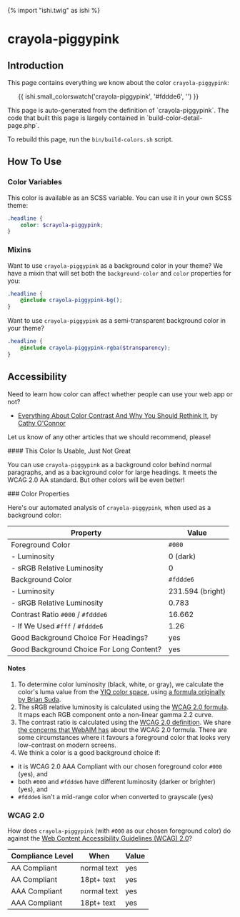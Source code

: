 {% import "ishi.twig" as ishi %}
# crayola-piggypink

## Introduction

This page contains everything we know about the color `crayola-piggypink`:

<div class="grid">
    <div class="cell">
        <div class="swatch">
            <ul>
                {{ ishi.small_colorswatch('crayola-piggypink', '#fddde6', '') }}
            </ul>
        </div>
    </div>
</div>

<div class="callout attention" markdown="1">
This page is auto-generated from the definition of `crayola-piggypink`. The code that built this page is largely contained in `build-color-detail-page.php`.

To rebuild this page, run the `bin/build-colors.sh` script.
</div>

## How To Use

### Color Variables

This color is available as an SCSS variable. You can use it in your own SCSS theme:

```scss
.headline {
    color: $crayola-piggypink;
}
```

### Mixins

Want to use `crayola-piggypink` as a background color in your theme? We have a mixin that will set both the `background-color` and `color` properties for you:

```scss
.headline {
    @include crayola-piggypink-bg();
}
```

Want to use `crayola-piggypink` as a semi-transparent background color in your theme?

```scss
.headline {
    @include crayola-piggypink-rgba($transparency);
}
```

## Accessibility

Need to learn how color can affect whether people can use your web app or not?

* [Everything About Color Contrast And Why You Should Rethink It](https://www.smashingmagazine.com/2014/10/color-contrast-tips-and-tools-for-accessibility/), by [Cathy O'Connor](http://www.twitter.com/cagocon)

Let us know of any other articles that we should recommend, please!
<div class="callout warning" markdown="1">
#### This Color Is Usable, Just Not Great

You can use `crayola-piggypink` as a background color behind normal paragraphs, and as a background color for large headings. It meets the WCAG 2.0 AA standard. But other colors will be even better!
</div>
### Color Properties

Here's our automated analysis of `crayola-piggypink`, when used as a background color:

Property | Value
---------|------
Foreground Color | `#000`
- Luminosity | 0 (dark)
- sRGB Relative Luminosity | 0
Background Color | `#fddde6`
- Luminosity | 231.594 (bright)
- sRGB Relative Luminosity | 0.783
Contrast Ratio `#000` / `#fddde6` | 16.662
- If We Used `#fff` / `#fddde6` | 1.26
Good Background Choice For Headings? | yes
Good Background Choice For Long Content? | yes

#### Notes

1. To determine color luminosity (black, white, or gray), we calculate the color's luma value from the [YIQ color space](https://en.wikipedia.org/wiki/YIQ), using [a formula originally by Brian Suda](https://24ways.org/2010/calculating-color-contrast/).
1. The sRGB relative luminosity is calculated using the [WCAG 2.0 formula](https://www.w3.org/TR/WCAG20/#relativeluminancedef). It maps each RGB component onto a non-linear gamma 2.2 curve.
1. The contrast ratio is calculated using the [WCAG 2.0 definition](https://www.w3.org/TR/2008/REC-WCAG20-20081211/#contrast-ratiodef). We share [the concerns that WebAIM has](http://webaim.org/blog/wcag-2-1-feedback/) about the WCAG 2.0 formula. There are some circumstances where it favours a foreground color that looks very low-contrast on modern screens.
1. We think a color is a good background choice if:
  - it is WCAG 2.0 AAA Compliant with our chosen foreground color `#000` (yes), and
  - both `#000` and `#fddde6` have different luminosity (darker or brighter) (yes), and
  - `#fddde6` isn't a mid-range color when converted to grayscale (yes)

### WCAG 2.0

How does `crayola-piggypink` (with `#000` as our chosen foreground color) do against the [Web Content Accessibility Guidelines (WCAG) 2.0](https://www.w3.org/TR/WCAG20/)?

Compliance Level | When | Value
-----------------|------|------
AA Compliant | normal text | yes
AA Compliant | 18pt+ text | yes
AAA Compliant | normal text | yes
AAA Compliant | 18pt+ text | yes